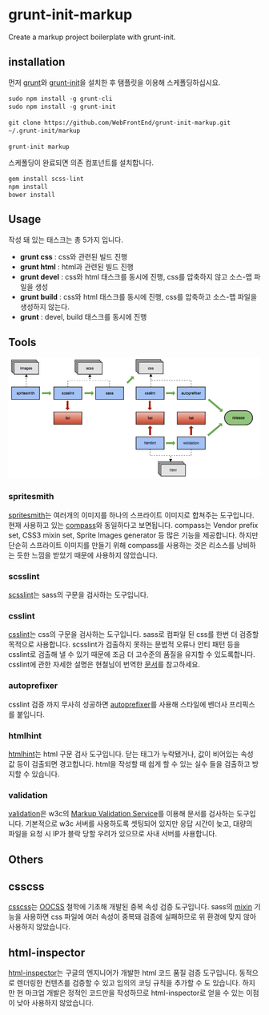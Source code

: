 # grunt-init-markup

Create a markup project boilerplate with grunt-init.

## installation

먼저 [grunt](http://gruntjs.com/)와 [grunt-init](https://github.com/gruntjs/grunt-init)을 설치한 후 탬플릿을 이용해 스케폴딩하십시요.

```
sudo npm install -g grunt-cli
sudo npm install -g grunt-init

git clone https://github.com/WebFrontEnd/grunt-init-markup.git ~/.grunt-init/markup

grunt-init markup
```

스케폴딩이 완료되면 의존 컴포넌트를 설치합니다.

```
gem install scss-lint
npm install
bower install
```

## Usage

작성 돼 있는 태스크는 총 5가지 입니다.

* **grunt css** : css와 관련된 빌드 진행
* **grunt html** : html과 관련된 빌드 진행
* **grunt devel** : css와 html 태스크를 동시에 진행, css를 압축하지 않고 소스-맵 파일을 생성
* **grunt build** : css와 html 태스크를 동시에 진행, css를 압축하고 소스-맵 파일을 생성하지 않는다.
* **grunt** : devel, build 태스크를 동시에 진행

## Tools
![Image of Yaktocat](https://raw.githubusercontent.com/WebFrontEnd/grunt-init-markup/master/lintflow.png)

### spritesmith

[spritesmith](https://github.com/Ensighten/spritesmith)는 여러개의 이미지를 하나의 스프라이트 이미지로 합쳐주는 도구입니다.
현재 사용하고 있는 [compass](http://compass-style.org/)와 동일하다고 보면됩니다. compass는 Vendor prefix set, CSS3 mixin set, Sprite Images generator 등 많은 기능을 제공합니다.
하지만 단순히 스프라이트 이미지를 만들기 위해 compass를 사용하는 것은 리소스를 낭비하는 듯한 느낌을 받았기 때문에 사용하지 않았습니다.

### scsslint

[scsslint](https://github.com/causes/scss-lint)는 sass의 구문을 검사하는 도구입니다.

### csslint

[csslint](http://csslint.net/)는 css의 구문을 검사하는 도구입니다. sass로 컴파일 된 css를 한번 더 검증할 목적으로 사용합니다.
scsslint가 검출하지 못하는 문법적 오류나 안티 패턴 등을 csslint로 검출해 낼 수 있기 때문에 조금 더 고수준의 품질을 유지할 수 있도록합니다.
csslint에 관한 자세한 설명은 현철님이 번역한 [문서](https://github.com/hyunchulkwak/csslint/wiki/%EA%B7%9C%EC%B9%99)를 참고하세요.

### autoprefixer

csslint 검증 까지 무사히 성공하면 [autoprefixer](https://github.com/postcss/autoprefixer)를 사용해 스타일에 벤더사 프리픽스를 붙입니다.

### htmlhint

[htmlhint](http://htmlhint.com/)는 html 구문 검사 도구입니다.
닫는 태그가 누락됐거나, 값이 비어있는 속성 값 등이 검출되면 경고합니다.
html을 작성할 때 쉽게 할 수 있는 실수 들을 검출하고 방지할 수 있습니다.

### validation

[validation](https://github.com/praveenvijayan/grunt-html-validation)은 w3c의 [Markup Validation Service](http://validator.w3.org/)를 이용해 문서를 검사하는 도구입니다.
기본적으로 w3c 서버를 사용하도록 셋팅되어 있지만 응답 시간이 늦고, 대량의 파일을 요청 시 IP가 블락 당할 우려가 있으므로 사내 서버를 사용합니다.

## Others

## csscss

[csscss](http://zmoazeni.github.io/csscss/)는 [OOCSS](http://oocss.org/) 철학에 기초해 개발된 중복 속성 검증 도구입니다.
sass의 [mixin](http://www.sass-lang.com/documentation/file.SASS_REFERENCE.html#mixins) 기능을 사용하면 css 파일에 여러 속성이 중복돼 검증에 실패하므로 위 환경에 맞지 않아 사용하지 않았습니다.

## html-inspector

[html-inspector](https://github.com/philipwalton/html-inspector)는 구글의 엔지니어가 개발한 html 코드 품질 검증 도구입니다. 동적으로 렌더링한 컨텐츠를 검증할 수 있고 임의의 코딩 규칙을 추가할 수 도 있습니다.
하지만 현 마크업 개발은 정적인 코드만을 작성하므로 html-inspector로 얻을 수 있는 이점이 낮아 사용하지 않았습니다.



